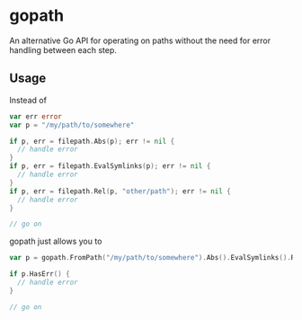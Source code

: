 # gopath
An alternative Go API for operating on paths without the need for error handling between each step.

## Usage

Instead of

```go
var err error
var p = "/my/path/to/somewhere"

if p, err = filepath.Abs(p); err != nil {
  // handle error
}
if p, err = filepath.EvalSymlinks(p); err != nil {
  // handle error
}
if p, err = filepath.Rel(p, "other/path"); err != nil {
  // handle error
}

// go on
```

gopath just allows you to

```go
var p = gopath.FromPath("/my/path/to/somewhere").Abs().EvalSymlinks().Rel("other/path")

if p.HasErr() {
  // handle error
}

// go on
```
